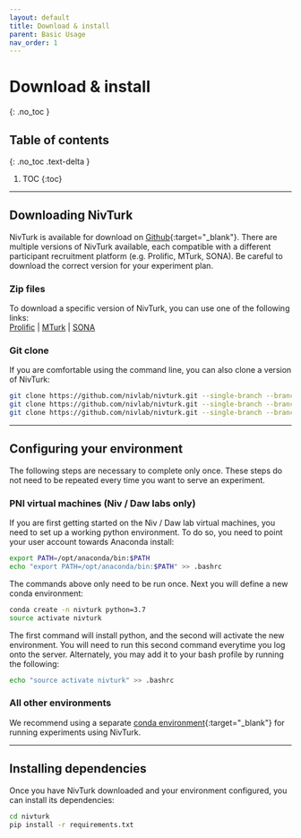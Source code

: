 ```yaml
---
layout: default
title: Download & install
parent: Basic Usage
nav_order: 1
---
```


# Download & install
{: .no_toc }

## Table of contents
{: .no_toc .text-delta }

1. TOC
{:toc}

---

## Downloading NivTurk

NivTurk is available for download on [Github](https://github.com/nivlab/nivturk){:target="_blank"}. There are multiple versions of NivTurk available, each compatible with a different participant recruitment platform (e.g. Prolific, MTurk, SONA). Be careful to download the correct version for your experiment plan.

### Zip files

To download a specific version of NivTurk, you can use one of the following links:<br>
[Prolific](https://github.com/nivlab/nivturk/archive/refs/heads/prolific.zip) | [MTurk](https://github.com/nivlab/nivturk/archive/refs/heads/mturk.zip) | [SONA](https://github.com/nivlab/nivturk/archive/refs/heads/sona.zip)

### Git clone

If you are comfortable using the command line, you can also clone a version of NivTurk:

```bash
git clone https://github.com/nivlab/nivturk.git --single-branch --branch prolific
git clone https://github.com/nivlab/nivturk.git --single-branch --branch mturk
git clone https://github.com/nivlab/nivturk.git --single-branch --branch sona
```

---

## Configuring your environment

The following steps are necessary to complete only once. These steps do not need to be repeated every time you want to serve an experiment.

### PNI virtual machines (Niv / Daw labs only)

If you are first getting started on the Niv / Daw lab virtual machines, you need to set up a working python environment. To do so, you need to point your user account towards Anaconda install:

```bash
export PATH=/opt/anaconda/bin:$PATH
echo "export PATH=/opt/anaconda/bin:$PATH" >> .bashrc
```

The commands above only need to be run once. Next you will define a new conda environment:

```bash
conda create -n nivturk python=3.7
source activate nivturk
```

The first command will install python, and the second will activate the new environment. You will need to run this second command everytime you log onto the server. Alternately, you may add it to your bash profile by running the following:

```bash
echo "source activate nivturk" >> .bashrc
```

### All other environments

We recommend using a separate [conda environment](https://docs.conda.io/projects/conda/en/latest/user-guide/tasks/manage-environments.html){:target="_blank"} for running experiments using NivTurk.

---

## Installing dependencies

Once you have NivTurk downloaded and your environment configured, you can install its dependencies:

```bash
cd nivturk
pip install -r requirements.txt
```
